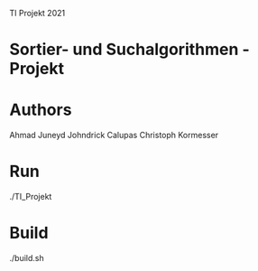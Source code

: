 
TI Projekt 2021
# Sortier- und Suchalgorithmen - Projekt

# Authors
Ahmad Juneyd
Johndrick Calupas
Christoph Kormesser

# Run
./TI_Projekt

# Build
./build.sh
